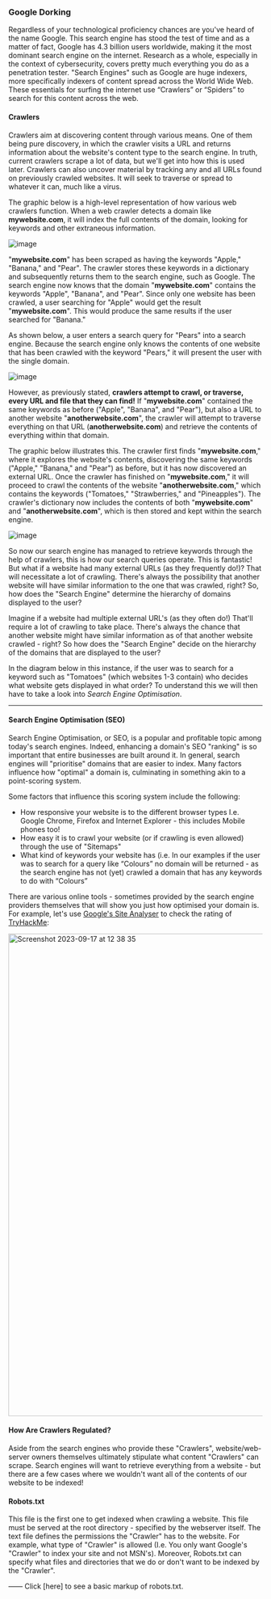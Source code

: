 ### Google Dorking

Regardless of your technological proficiency chances are you've heard of the name Google. This search engine has stood the test of time and as a matter of fact, Google has 4.3 billion users worldwide, making it the most dominant search engine on the internet.
Research as a whole, especially in the context of cybersecurity, covers pretty much everything you do as a penetration tester. "Search Engines" such as Google are huge indexers, more specifically indexers of content spread across the World Wide Web. These essentials for surfing the internet use “Crawlers” or “Spiders” to search for this content across the web.

#### Crawlers

Crawlers aim at discovering content through various means. One of them being pure discovery, in which the crawler visits a URL and returns information about the website's content type to the search engine. In truth, current crawlers scrape a lot of data, but we'll get into how this is used later. Crawlers can also uncover material by tracking any and all URLs found on previously crawled websites. It will seek to traverse or spread to whatever it can, much like a virus.

The graphic below is a high-level representation of how various web crawlers function. When a web crawler detects a domain like **mywebsite.com**, it will index the full contents of the domain, looking for keywords and other extraneous information.

![image](https://github.com/xaviermontane/THM/assets/101309588/428bc5bf-b67c-45b5-aba7-96d4bd6e14e7)

"**mywebsite.com**" has been scraped as having the keywords "Apple," "Banana," and "Pear". The crawler stores these keywords in a dictionary and subsequently returns them to the search engine, such as Google. The search engine now knows that the domain "**mywebsite.com**" contains the keywords "Apple", "Banana", and "Pear". Since only one website has been crawled, a user searching for "Apple" would get the result "**mywebsite.com**". This would produce the same results if the user searched for "Banana."

As shown below, a user enters a search query for "Pears" into a search engine. Because the search engine only knows the contents of one website that has been crawled with the keyword "Pears," it will present the user with the single domain.

![image](https://github.com/xaviermontane/THM/assets/101309588/ec7a4946-050a-4849-87d1-3bc632e8e03e)

However, as previously stated, **crawlers attempt to crawl, or traverse, every URL and file that they can find!** If "**mywebsite.com**" contained the same keywords as before ("Apple", "Banana", and "Pear"), but also a URL to another website "**anotherwebsite.com**", the crawler will attempt to traverse everything on that URL (**anotherwebsite.com**) and retrieve the contents of everything within that domain.

The graphic below illustrates this. The crawler first finds "**mywebsite.com**," where it explores the website's contents, discovering the same keywords ("Apple," "Banana," and "Pear") as before, but it has now discovered an external URL. Once the crawler has finished on "**mywebsite.com**," it will proceed to crawl the contents of the website "**anotherwebsite.com**," which contains the keywords ("Tomatoes," "Strawberries," and "Pineapples"). The crawler's dictionary now includes the contents of both "**mywebsite.com**" and "**anotherwebsite.com**", which is then stored and kept within the search engine.

![image](https://github.com/xaviermontane/THM/assets/101309588/f0784eae-4947-40b7-9308-aa3e737c7eb4)

So now our search engine has managed to retrieve keywords through the help of crawlers, this is how our search queries operate.  This is fantastic! But what if a website had many external URLs (as they frequently do!)? That will necessitate a lot of crawling. There's always the possibility that another website will have similar information to the one that was crawled, right? So, how does the "Search Engine" determine the hierarchy of domains displayed to the user?

Imagine if a website had multiple external URL's (as they often do!) That'll require a lot of crawling to take place. There's always the chance that another website might have similar information as of that another website crawled - right? So how does the "Search Engine" decide on the hierarchy of the domains that are displayed to the user?

In the diagram below in this instance, if the user was to search for a keyword such as "Tomatoes" (which websites 1-3 contain) who decides what website gets displayed in what order? To understand this we will then have to take a look into _Search Engine Optimisation_.

---

#### Search Engine Optimisation (SEO)

Search Engine Optimisation, or SEO, is a popular and profitable topic among today's search engines. Indeed, enhancing a domain's SEO "ranking" is so important that entire businesses are built around it. In general, search engines will "prioritise" domains that are easier to index. Many factors influence how "optimal" a domain is, culminating in something akin to a point-scoring system.

Some factors that influence this scoring system include the following:
- How responsive your website is to the different browser types I.e. Google Chrome, Firefox and Internet Explorer - this includes Mobile phones too!
- How easy it is to crawl your website (or if crawling is even allowed) through the use of "Sitemaps"
- What kind of keywords your website has (i.e. In our examples if the user was to search for a query like “Colours” no domain will be returned - as the search engine has not (yet) crawled a domain that has any keywords to do with “Colours”

There are various online tools - sometimes provided by the search engine providers themselves that will show you just how optimised your domain is. For example, let's use [Google's Site Analyser]([https://web.dev/](https://pagespeed.web.dev/)) to check the rating of [TryHackMe](tryhackme.com):

<img width="955" alt="Screenshot 2023-09-17 at 12 38 35" src="https://github.com/xaviermontane/THM/assets/101309588/8a6a9441-e3ec-4a52-8bf3-7a32ac8caec9">

#### How Are Crawlers Regulated?

Aside from the search engines who provide these "Crawlers", website/web-server owners themselves ultimately stipulate what content "Crawlers" can scrape. Search engines will want to retrieve everything from a website - but there are a few cases where we wouldn't want all of the contents of our website to be indexed!

#### Robots.txt

This file is the first one to get indexed when crawling a website. This file must be served at the root directory - specified by the webserver itself. The text file defines the permissions the "Crawler" has to the website. For example, what type of "Crawler" is allowed (I.e. You only want Google's "Crawler" to index your site and not MSN's). Moreover, Robots.txt can specify what files and directories that we do or don't want to be indexed by the "Crawler".

—— Click [here] to see a basic markup of robots.txt.



